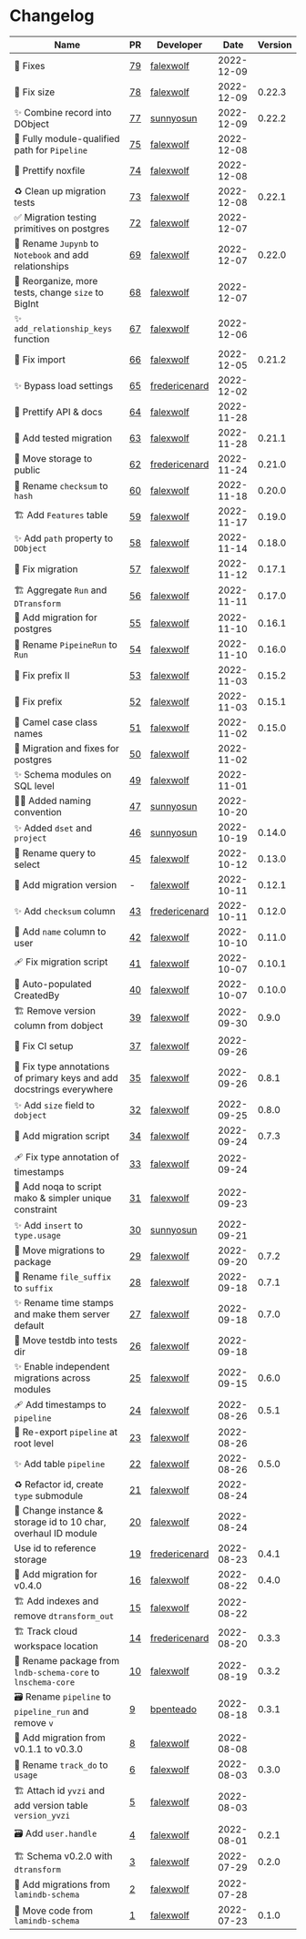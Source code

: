 # Changelog

<!-- prettier-ignore -->
Name | PR | Developer | Date | Version
--- | --- | --- | --- | ---
:bug: Fixes | [79](https://github.com/laminlabs/lnschema-core/pull/79) | [falexwolf](https://github.com/falexwolf) | 2022-12-09 |
:bug: Fix size | [78](https://github.com/laminlabs/lnschema-core/pull/78) | [falexwolf](https://github.com/falexwolf) | 2022-12-09 | 0.22.3
✨ Combine record into DObject | [77](https://github.com/laminlabs/lnschema-core/pull/77) | [sunnyosun](https://github.com/sunnyosun) | 2022-12-09 | 0.22.2
🥅 Fully module-qualified path for `Pipeline` | [75](https://github.com/laminlabs/lnschema-core/pull/75) | [falexwolf](https://github.com/falexwolf) | 2022-12-08 |
:lipstick: Prettify noxfile | [74](https://github.com/laminlabs/lnschema-core/pull/74) | [falexwolf](https://github.com/falexwolf) | 2022-12-08 |
♻️ Clean up migration tests | [73](https://github.com/laminlabs/lnschema-core/pull/73) | [falexwolf](https://github.com/falexwolf) | 2022-12-08 | 0.22.1
✅ Migration testing primitives on postgres | [72](https://github.com/laminlabs/lnschema-core/pull/72) | [falexwolf](https://github.com/falexwolf) | 2022-12-07 |
🚚 Rename `Jupynb` to `Notebook` and add relationships | [69](https://github.com/laminlabs/lnschema-core/pull/69) | [falexwolf](https://github.com/falexwolf) | 2022-12-07 | 0.22.0
🎨 Reorganize, more tests, change `size` to BigInt | [68](https://github.com/laminlabs/lnschema-core/pull/68) | [falexwolf](https://github.com/falexwolf) | 2022-12-07 |
✨ `add_relationship_keys` function | [67](https://github.com/laminlabs/lnschema-core/pull/67) | [falexwolf](https://github.com/falexwolf) | 2022-12-06 |
🐛 Fix import | [66](https://github.com/laminlabs/lnschema-core/pull/66) | [falexwolf](https://github.com/falexwolf) | 2022-12-05 | 0.21.2
✨ Bypass load settings | [65](https://github.com/laminlabs/lnschema-core/pull/65) | [fredericenard](https://github.com/fredericenard) | 2022-12-02 |
🎨 Prettify API & docs | [64](https://github.com/laminlabs/lnschema-core/pull/64) | [falexwolf](https://github.com/falexwolf) | 2022-11-28 |
🍱 Add tested migration | [63](https://github.com/laminlabs/lnschema-core/pull/63) | [falexwolf](https://github.com/falexwolf) | 2022-11-28 | 0.21.1
🚚 Move storage to public | [62](https://github.com/laminlabs/lnschema-core/pull/62) | [fredericenard](https://github.com/fredericenard) | 2022-11-24 | 0.21.0
🚚 Rename `checksum` to `hash` | [60](https://github.com/laminlabs/lnschema-core/pull/60) | [falexwolf](https://github.com/falexwolf) | 2022-11-18 | 0.20.0
🏗️ Add `Features` table | [59](https://github.com/laminlabs/lnschema-core/pull/59) | [falexwolf](https://github.com/falexwolf) | 2022-11-17 | 0.19.0
✨ Add `path` property to `DObject` | [58](https://github.com/laminlabs/lnschema-core/pull/58) | [falexwolf](https://github.com/falexwolf) | 2022-11-14 | 0.18.0
💚 Fix migration | [57](https://github.com/laminlabs/lnschema-core/pull/57) | [falexwolf](https://github.com/falexwolf) | 2022-11-12 | 0.17.1
🏗️ Aggregate `Run` and `DTransform` | [56](https://github.com/laminlabs/lnschema-core/pull/56) | [falexwolf](https://github.com/falexwolf) | 2022-11-11 | 0.17.0
🍱 Add migration for postgres | [55](https://github.com/laminlabs/lnschema-core/pull/55) | [falexwolf](https://github.com/falexwolf) | 2022-11-10 | 0.16.1
🚚 Rename `PipeineRun` to `Run` | [54](https://github.com/laminlabs/lnschema-core/pull/54) | [falexwolf](https://github.com/falexwolf) | 2022-11-10 | 0.16.0
🐛 Fix prefix II | [53](https://github.com/laminlabs/lnschema-core/pull/53) | [falexwolf](https://github.com/falexwolf) | 2022-11-03 | 0.15.2
🐛 Fix prefix | [52](https://github.com/laminlabs/lnschema-core/pull/52) | [falexwolf](https://github.com/falexwolf) | 2022-11-03 | 0.15.1
🎨 Camel case class names | [51](https://github.com/laminlabs/lnschema-core/pull/51) | [falexwolf](https://github.com/falexwolf) | 2022-11-02 | 0.15.0
🍱 Migration and fixes for postgres | [50](https://github.com/laminlabs/lnschema-core/pull/50) | [falexwolf](https://github.com/falexwolf) | 2022-11-02 |
✨ Schema modules on SQL level | [49](https://github.com/laminlabs/lnschema-core/pull/49) | [falexwolf](https://github.com/falexwolf) | 2022-11-01 |
🧑‍💻 Added naming convention | [47](https://github.com/laminlabs/lnschema-core/pull/47) | [sunnyosun](https://github.com/sunnyosun) | 2022-10-20 |
✨ Added `dset` and `project` | [46](https://github.com/laminlabs/lnschema-core/pull/46) | [sunnyosun](https://github.com/sunnyosun) | 2022-10-19 | 0.14.0
🚚 Rename query to select | [45](https://github.com/laminlabs/lnschema-core/pull/45) | [falexwolf](https://github.com/falexwolf) | 2022-10-12 | 0.13.0
🐛 Add migration version | - | [falexwolf](https://github.com/falexwolf) | 2022-10-11 | 0.12.1
✨ Add `checksum` column | [43](https://github.com/laminlabs/lnschema-core/pull/43) | [fredericenard](https://github.com/fredericenard) | 2022-10-11 | 0.12.0
🚚 Add `name` column to user | [42](https://github.com/laminlabs/lnschema-core/pull/42) | [falexwolf](https://github.com/falexwolf) | 2022-10-10 | 0.11.0
🩹 Fix migration script | [41](https://github.com/laminlabs/lnschema-core/pull/41) | [falexwolf](https://github.com/falexwolf) | 2022-10-07 | 0.10.1
🚸 Auto-populated CreatedBy | [40](https://github.com/laminlabs/lnschema-core/pull/40) | [falexwolf](https://github.com/falexwolf) | 2022-10-07 | 0.10.0
🏗️ Remove version column from dobject | [39](https://github.com/laminlabs/lnschema-core/pull/39) | [falexwolf](https://github.com/falexwolf) | 2022-09-30 | 0.9.0
👷 Fix CI setup | [37](https://github.com/laminlabs/lnschema-core/pull/37) | [falexwolf](https://github.com/falexwolf) | 2022-09-26 |
🚸 Fix type annotations of primary keys and add docstrings everywhere  | [35](https://github.com/laminlabs/lnschema-core/pull/35) | [falexwolf](https://github.com/falexwolf) | 2022-09-26 | 0.8.1
✨ Add `size` field to `dobject` | [32](https://github.com/laminlabs/lnschema-core/pull/32) | [falexwolf](https://github.com/falexwolf) | 2022-09-25 | 0.8.0
🍱 Add migration script | [34](https://github.com/laminlabs/lnschema-core/pull/34) | [falexwolf](https://github.com/falexwolf) | 2022-09-24 | 0.7.3
🩹 Fix type annotation of timestamps | [33](https://github.com/laminlabs/lnschema-core/pull/33) | [falexwolf](https://github.com/falexwolf) | 2022-09-24 |
💄 Add noqa to script mako & simpler unique constraint | [31](https://github.com/laminlabs/lnschema-core/pull/31) | [falexwolf](https://github.com/falexwolf) | 2022-09-23 |
✨ Add `insert` to `type.usage` | [30](https://github.com/laminlabs/lnschema-core/pull/30) | [sunnyosun](https://github.com/sunnyosun) | 2022-09-21 |
🚚 Move migrations to package | [29](https://github.com/laminlabs/lnschema-core/pull/29) | [falexwolf](https://github.com/falexwolf) | 2022-09-20 | 0.7.2
🚚 Rename `file_suffix` to `suffix` | [28](https://github.com/laminlabs/lnschema-core/pull/28) | [falexwolf](https://github.com/falexwolf) | 2022-09-18 | 0.7.1
✨ Rename time stamps and make them server default | [27](https://github.com/laminlabs/lnschema-core/pull/27) | [falexwolf](https://github.com/falexwolf) | 2022-09-18 | 0.7.0
🚚 Move testdb into tests dir | [26](https://github.com/laminlabs/lnschema-core/pull/26) | [falexwolf](https://github.com/falexwolf) | 2022-09-18 |
✨ Enable independent migrations across modules | [25](https://github.com/laminlabs/lnschema-core/pull/25) | [falexwolf](https://github.com/falexwolf) | 2022-09-15 | 0.6.0
🩹 Add timestamps to `pipeline` | [24](https://github.com/laminlabs/lnschema-core/pull/24) | [falexwolf](https://github.com/falexwolf) | 2022-08-26 | 0.5.1
🐛 Re-export `pipeline` at root level | [23](https://github.com/laminlabs/lnschema-core/pull/23) | [falexwolf](https://github.com/falexwolf) | 2022-08-26 |
✨ Add table `pipeline` | [22](https://github.com/laminlabs/lnschema-core/pull/22) | [falexwolf](https://github.com/falexwolf) | 2022-08-26 | 0.5.0
♻️ Refactor id, create `type` submodule | [21](https://github.com/laminlabs/lnschema-core/pull/21) | [falexwolf](https://github.com/falexwolf) | 2022-08-24 |
🚸 Change instance & storage id to 10 char, overhaul ID module | [20](https://github.com/laminlabs/lnschema-core/pull/20) | [falexwolf](https://github.com/falexwolf) | 2022-08-24 |
Use id to reference storage | [19](https://github.com/laminlabs/lnschema-core/pull/19) | [fredericenard](https://github.com/fredericenard) | 2022-08-23 | 0.4.1
🚚 Add migration for v0.4.0 | [16](https://github.com/laminlabs/lnschema-core/pull/16) | [falexwolf](https://github.com/falexwolf) | 2022-08-22 | 0.4.0
🏗️ Add indexes and remove `dtransform_out` | [15](https://github.com/laminlabs/lnschema-core/pull/15) | [falexwolf](https://github.com/falexwolf) | 2022-08-22 |
🏗️ Track cloud workspace location | [14](https://github.com/laminlabs/lnschema-core/pull/14) | [fredericenard](https://github.com/fredericenard) | 2022-08-20 | 0.3.3
🚚 Rename package from `lndb-schema-core` to `lnschema-core` | [10](https://github.com/laminlabs/lnschema-core/pull/10) | [falexwolf](https://github.com/falexwolf) | 2022-08-19 | 0.3.2
🗃️ Rename `pipeline` to `pipeline_run` and remove `v` | [9](https://github.com/laminlabs/lnschema-core/pull/9) | [bpenteado](https://github.com/bpenteado) | 2022-08-18 | 0.3.1
🚚 Add migration from v0.1.1 to v0.3.0 | [8](https://github.com/laminlabs/lnschema-core/pull/8) | [falexwolf](https://github.com/falexwolf) | 2022-08-08 |
🚚 Rename `track_do` to `usage` | [6](https://github.com/laminlabs/lnschema-core/pull/6) | [falexwolf](https://github.com/falexwolf) | 2022-08-03 | 0.3.0
🏗️ Attach id `yvzi` and add version table `version_yvzi` | [5](https://github.com/laminlabs/lnschema-core/pull/5) | [falexwolf](https://github.com/falexwolf) | 2022-08-03 |
🗃️ Add `user.handle` | [4](https://github.com/laminlabs/lnschema-core/pull/4) | [falexwolf](https://github.com/falexwolf) | 2022-08-01 | 0.2.1
🏗️ Schema v0.2.0 with `dtransform` | [3](https://github.com/laminlabs/lnschema-core/pull/3) | [falexwolf](https://github.com/falexwolf) | 2022-07-29 | 0.2.0
🚚 Add migrations from `lamindb-schema` | [2](https://github.com/laminlabs/lnschema-core/pull/2) | [falexwolf](https://github.com/falexwolf) | 2022-07-28 |
🚚 Move code from `lamindb-schema` | [1](https://github.com/laminlabs/lnschema-core/pull/1) | [falexwolf](https://github.com/falexwolf) | 2022-07-23 | 0.1.0
